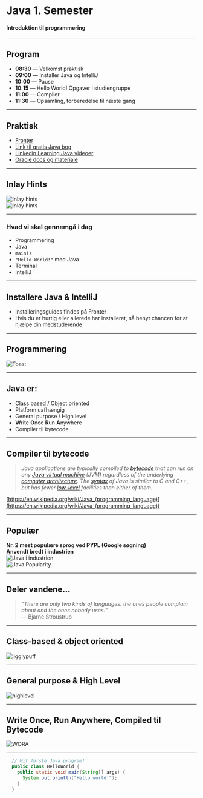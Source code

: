# Java 1. Semester  
#### Introduktion til programmering

---

## Program
- **08:30** — Velkomst praktisk  
- **09:00** — Installer Java og IntelliJ  
- **10:00** — Pause  
- **10:15** — Hello World! Opgaver i studiengruppe  
- **11:00** — Compiler  
- **11:30** — Opsamling, forberedelse til næste gang  

---

## Praktisk
- [Fronter](https://kea-fronter.itslearning.com/)  
- [Link til gratis Java bog](https://books.trinket.io/thinkjava/)  
- [Linkedin Learning Java videoer](https://www.linkedin.com/learning/learning-java-17/)  
- [Oracle docs og materiale](https://dev.java/learn/)  

---

## Inlay Hints  
![Inlay hints](./assets/images/inlayhints.png)  
![Inlay hints](./assets/images/inlayhints2.png)  

---

### Hvad vi skal gennemgå i dag
- Programmering  
- Java  
- `main()`  
- `"Hello World!"` med Java  
- Terminal  
- IntelliJ  

---

## Installere Java & IntelliJ  
- Installeringsguides findes på Fronter  
- Hvis du er hurtig eller allerede har installeret, så benyt chancen for at hjælpe din medstuderende  

---

## Programmering  
![Toast](./assets/images/toast.png)  

---

## Java er:
- Class based / Object oriented  
- Platform uafhængig  
- General purpose / High level  
- **W**rite **O**nce **R**un **A**nywhere  
- Compiler til bytecode  

---

## Compiler til bytecode  
> *Java applications are typically compiled to [bytecode](https://en.wikipedia.org/wiki/Java_bytecode) that can run on any [Java virtual machine](https://en.wikipedia.org/wiki/Java_virtual_machine) (JVM) regardless of the underlying [computer architecture](https://en.wikipedia.org/wiki/Computer_architecture). The [syntax](https://en.wikipedia.org/wiki/Syntax_(programming_languages)) of Java is similar to C and C++, but has fewer [low-level](https://en.wikipedia.org/wiki/Low-level_programming_language) facilities than either of them.*

[https://en.wikipedia.org/wiki/Java_(programming_language)](https://en.wikipedia.org/wiki/Java_(programming_language))

---

## Populær  
**Nr. 2 mest populære sprog ved PYPL (Google søgning)**  
**Anvendt bredt i industrien**  
![Java i industrien](./assets/images/javasteder.png)  
![Java Popularity](./assets/images/javaranking.png)  

---

## Deler vandene...  
> *“There are only two kinds of languages: the ones people complain about and the ones nobody uses.”*  
— Bjarne Stroustrup  

---

## **Class-based** & **object oriented**  
![jigglypuff](./assets/images/jigglypuff.png)  

---

## **General purpose** & **High Level**  
![highlevel](./assets/images/highlevel.png)  

---

## Write **Once**, Run **Anywhere**, Compiled til **Bytecode**  
![WORA](./assets/images/wora.png)

---

```java [|1,3]
  // Mit første Java program!
  public class HelloWorld {
    public static void main(String[] args) {
      System.out.println("Hello world!");
    }
  }
```